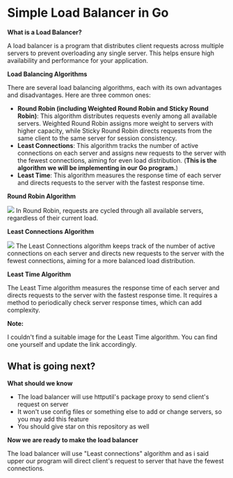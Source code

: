 <h1>Simple Load Balancer in Go</h1>

**What is a Load Balancer?**

A load balancer is a program that distributes client requests across multiple servers to prevent overloading any single server. This helps ensure high availability and performance for your application.

**Load Balancing Algorithms**

There are several load balancing algorithms, each with its own advantages and disadvantages. Here are three common ones:

* **Round Robin (including Weighted Round Robin and Sticky Round Robin)**: This algorithm distributes requests evenly among all available servers. Weighted Round Robin assigns more weight to servers with higher capacity, while Sticky Round Robin directs requests from the same client to the same server for session consistency.
* **Least Connections**: This algorithm tracks the number of active connections on each server and assigns new requests to the server with the fewest connections, aiming for even load distribution. (**This is the algorithm we will be implementing in our Go program.**)
* **Least Time**: This algorithm measures the response time of each server and directs requests to the server with the fastest response time. 

**Round Robin Algorithm**

<img src="https://www.jscape.com/hubfs/images/round_robin_algorithm-1.png">
In Round Robin, requests are cycled through all available servers, regardless of their current load.

**Least Connections Algorithm**

<img src="https://www.codereliant.io/content/images/2023/06/d1-1-1.png">
The Least Connections algorithm keeps track of the number of active connections on each server and directs new requests to the server with the fewest connections, aiming for a more balanced load distribution.

**Least Time Algorithm**

The Least Time algorithm measures the response time of each server and directs requests to the server with the fastest response time. It requires a method to periodically check server response times, which can add complexity.

**Note:**

I couldn't find a suitable image for the Least Time algorithm. You can find one yourself and update the link accordingly.

<h2>What is going next?</h2>

**What should we know**

* The load balancer will use httputil's package proxy to send client's request on server
* It won't use config files or something else to add or change servers, so you may add this feature
* You should give star on this repository as well

**Now we are ready to make the load balancer**

The load balancer will use "Least connections" algorithm and as i said upper our program will direct client's request to server that have the fewest connections.

